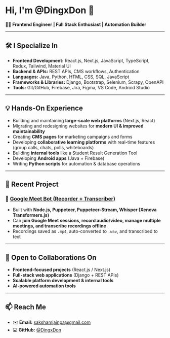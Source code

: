 # Hi, I'm @DingxDon 👋  

👨‍💻 **Frontend Engineer | Full Stack Enthusiast | Automation Builder**  

---

## 🛠️ I Specialize In  

- **Frontend Development:** React.js, Next.js, JavaScript, TypeScript, Redux, Tailwind, Material UI  
- **Backend & APIs:** REST APIs, CMS workflows, Authentication  
- **Languages:** Java, Python, HTML, CSS, SQL, JavaScript  
- **Frameworks & Libraries:** Django, Bootstrap, Selenium, Scrapy, OpenAPI  
- **Tools:** Git/GitHub, Firebase, Jira, Figma, VS Code, Android Studio  

---

## 💡 Hands-On Experience  

- Building and maintaining **large-scale web platforms** (Next.js, React)  
- Migrating and redesigning websites for **modern UI & improved maintainability**  
- Creating **CMS pages** for marketing campaigns and forms  
- Developing **collaborative learning platforms** with real-time features (group calls, chats, polls, whiteboards)  
- Building **internal tools** like a Student Result Generation Tool  
- Developing **Android apps** (Java + Firebase)  
- Writing **Python scripts** for automation & database operations  

---

## 🚀 Recent Project  

### 🎥 [Google Meet Bot (Recorder + Transcriber)](https://github.com/recallai/google-meet-meeting-bot)  
- Built with **Node.js, Puppeteer, Puppeteer-Stream, Whisper (Xenova Transformers.js)**  
- Can **join Google Meet sessions, record audio/video, manage multiple meetings, and transcribe recordings offline**  
- Recordings saved as `.mp4`, auto-converted to `.wav`, and transcribed to text  

---

## 🤝 Open to Collaborations On  

- **Frontend-focused projects** (React.js / Next.js)  
- **Full-stack web applications** (Django + REST APIs)  
- **Scalable platform development & internal tools**  
- **AI-powered automation tools**  

---

## 📫 Reach Me  

- ✉️ **Email:** [sakshamjainpa@gmail.com](mailto:sakshamjainpa@gmail.com)  
- 💻 **GitHub:** [@DingxDon](https://github.com/DingxDon)  
